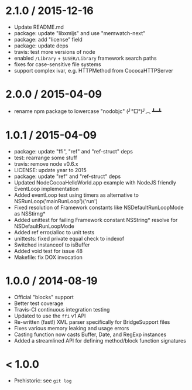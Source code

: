 
2.1.0 / 2015-12-16
==================

  * Update README.md
  * package: update "libxmljs" and use "memwatch-next"
  * package: add "license" field
  * package: update deps
  * travis: test more versions of node
  * enabled `/Library` + `$USER/Library` framework search paths
  * fixes for case-sensitive file systems
  * support complex ivar, e.g. HTTPMethod from CococaHTTPServer

2.0.0 / 2015-04-09
==================

  * rename npm package to lowercase "nodobjc" (╯°□°)╯︵ ┻━┻

1.0.1 / 2015-04-09
==================

  * package: update "ffi", "ref" and "ref-struct" deps
  * test: rearrange some stuff
  * travis: remove node v0.6.x
  * LICENSE: update year to 2015
  * package: update "ref" and "ref-struct" deps
  * Updated NodeCocoaHelloWorld.app example with NodeJS friendly EventLoop implementation
  * Added eventLoop test using timers as alternative to NSRunLoop('mainRunLoop')('run')
  * Fixed resolution of Framework constants like NSDefaultRunLoopMode as NSStirng*
  * Added unittest for failing Framework constant NSString* resolve for NSDefaultRunLoopMode
  * Added ref error/alloc to unit tests
  * unittests: fixed private equal check to indexof
  * Switched instanceof to isBuffer
  * Added void test for issue 48
  * Makefile: fix DOX invocation

1.0.0 / 2014-08-19
==================

  * Official "blocks" support
  * Better test coverage
  * Travis-CI continuous integration testing
  * Updated to use the `ffi` v1 API
  * Re-written (fast!) XML parser specifically for BridgeSupport files
  * Fixes various memory leaking and usage errors
  * Casting function now casts Buffer, Date, and RegExp instances
  * Added a streamlined API for defining method/block function signatures

< 1.0.0
=======

  * Prehistoric: see `git log`
